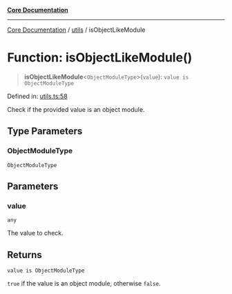 [**Core Documentation**](../../README.md)

***

[Core Documentation](../../README.md) / [utils](../README.md) / isObjectLikeModule

# Function: isObjectLikeModule()

> **isObjectLikeModule**\<`ObjectModuleType`\>(`value`): `value is ObjectModuleType`

Defined in: [utils.ts:58](https://github.com/stonemjs/core/blob/3581a30de158e951ead319c3cc6abead0be9639f/src/utils.ts#L58)

Check if the provided value is an object module.

## Type Parameters

### ObjectModuleType

`ObjectModuleType`

## Parameters

### value

`any`

The value to check.

## Returns

`value is ObjectModuleType`

`true` if the value is an object module, otherwise `false`.
